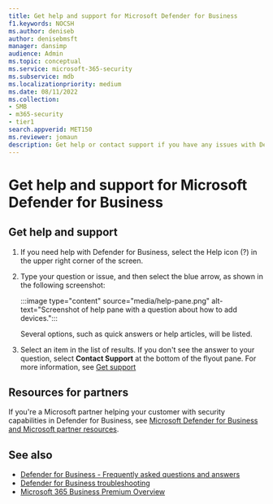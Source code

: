 ```yaml
---
title: Get help and support for Microsoft Defender for Business
f1.keywords: NOCSH
ms.author: deniseb
author: denisebmsft
manager: dansimp
audience: Admin
ms.topic: conceptual
ms.service: microsoft-365-security
ms.subservice: mdb
ms.localizationpriority: medium
ms.date: 08/11/2022
ms.collection: 
- SMB
- m365-security                 
- tier1
search.appverid: MET150
ms.reviewer: jomaun
description: Get help or contact support if you have any issues with Defender for Business.
---
```


# Get help and support for Microsoft Defender for Business

## Get help and support

1. If you need help with Defender for Business, select the Help icon (?) in the upper right corner of the screen. 

2. Type your question or issue, and then select the blue arrow, as shown in the following screenshot: 

   :::image type="content" source="media/help-pane.png" alt-text="Screenshot of help pane with a question about how to add devices.":::

   Several options, such as quick answers or help articles, will be listed.

3. Select an item in the list of results. If you don't see the answer to your question, select **Contact Support** at the bottom of the flyout pane. For more information, see [Get support](../../admin/get-help-support.md)

## Resources for partners

If you're a Microsoft partner helping your customer with security capabilities in Defender for Business, see [Microsoft Defender for Business and Microsoft partner resources](mdb-partners.md).

## See also

- [Defender for Business - Frequently asked questions and answers](mdb-faq.yml)
- [Defender for Business troubleshooting](mdb-troubleshooting.yml) 
- [Microsoft 365 Business Premium Overview](../../business-premium/index.md)